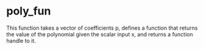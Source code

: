 # poly_fun

This function takes a vector of coefficients p, defines a function that returns the value of the polynomial given the scalar input x, and returns a function handle to it.
